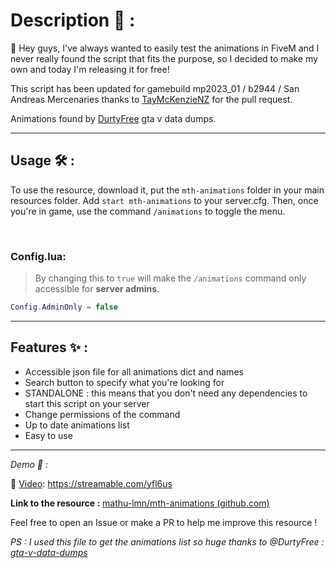 # Description 📃 :

👋 Hey guys, I've always wanted to easily test the animations in FiveM and I never really found the script that fits the purpose, so I decided to make my own and today I'm releasing it for free!

This script has been updated for gamebuild mp2023_01 / b2944 / San Andreas Mercenaries thanks to [TayMcKenzieNZ](https://github.com/TayMcKenzieNZ) for the pull request.

Animations found by [DurtyFree](https://github.com/DurtyFree/gta-v-data-dumps) gta v data dumps. 


---
## Usage 🛠️ :

To use the resource, download it, put the `mth-animations` folder in your main resources folder.
Add `start mth-animations` to your server.cfg.
Then, once you're in game, use the command `/animations` to toggle the menu.

<br>

### Config.lua: 
> By changing this to `true` will make the `/animations` command only accessible for **server admins**.
```lua
Config.AdminOnly = false 
```
---
## Features ✨ :
* Accessible json file for all animations dict and names
* Search button to specify what you're looking for
* STANDALONE : this means that you don't need any dependencies to start this script on your server
* Change permissions of the command
* Up to date animations list
* Easy to use

---

*Demo 👀 :*

🎥 [Video](https://streamable.com/yfl6us): https://streamable.com/yfl6us

**Link to the resource :** [mathu-lmn/mth-animations (github.com)](https://github.com/Mathu-lmn/mth-animations)

Feel free to open an Issue or make a PR to help me improve this resource !

*PS : I used this file to get the animations list so huge thanks to @DurtyFree : [gta-v-data-dumps](https://github.com/DurtyFree/gta-v-data-dumps)*